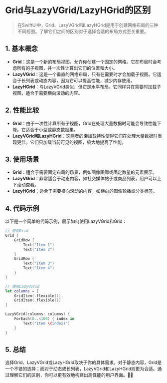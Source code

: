 ﻿# Grid与LazyVGrid/LazyHGrid的区别

> 在SwiftUI中，Grid、LazyVGrid和LazyHGrid是用于创建网格布局的三种不同视图。了解它们之间的区别对于选择合适的布局方式至关重要。

## 1. 基本概念

- **Grid**：这是一个新的布局视图，允许你创建一个固定的网格。它在布局时会考虑所有的子视图，并一次性计算出它们的位置和大小。
- **LazyVGrid**：这是一个垂直的网格布局，只有在需要时才会加载子视图。它适合于长列表或动态内容，因为它可以提高性能，减少内存使用。
- **LazyHGrid**：与LazyVGrid类似，但它是水平布局。它同样只在需要时加载子视图，适合于需要横向滚动的内容。

## 2. 性能比较

- **Grid**：由于一次性计算所有子视图，Grid在处理大量数据时可能会导致性能下降。它适合于小型或静态数据集。
- **LazyVGrid和LazyHGrid**：这两者的懒加载特性使得它们在处理大量数据时表现更佳。它们只加载当前可见的视图，极大地提高了性能。

## 3. 使用场景

- **Grid**：适合于需要固定布局的场景，例如图像画廊或固定数量的元素展示。
- **LazyVGrid**：非常适合于动态内容，如社交媒体帖子或商品列表，用户可以上下滚动查看。
- **LazyHGrid**：适合于需要横向滚动的内容，如横向的图像轮播或分类标签。

## 4. 代码示例

以下是一个简单的代码示例，展示如何使用LazyVGrid和Grid：

```swift
// 使用Grid
Grid {
    GridRow {
        Text("Item 1")
        Text("Item 2")
    }
    GridRow {
        Text("Item 3")
        Text("Item 4")
    }
}

// 使用LazyVGrid
let columns = [
    GridItem(.flexible()),
    GridItem(.flexible())
]

LazyVGrid(columns: columns) {
    ForEach(0..<100) { index in
        Text("Item \(index)")
    }
}
```

## 5. 总结

选择Grid、LazyVGrid或LazyHGrid取决于你的具体需求。对于静态内容，Grid是一个不错的选择；而对于动态或长列表，LazyVGrid和LazyHGrid则更为合适。通过理解它们的区别，你可以更有效地构建出高性能的用户界面。💪✨


